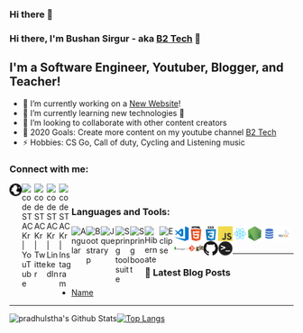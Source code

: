 ### Hi there 👋

<!--
**pradhulstha/pradhulstha** is a ✨ _special_ ✨ repository because its `README.md` (this file) appears on your GitHub profile.

Here are some ideas to get you started:

- 🔭 I’m currently working on ...
- 🌱 I’m currently learning ...
- 👯 I’m looking to collaborate on ...
- 🤔 I’m looking for help with ...
- 💬 Ask me about ...
- 📫 How to reach me: ...
- 😄 Pronouns: ...
- ⚡ Fun fact: ...
-->
### Hi there, I'm Bushan Sirgur - aka [B2 Tech][youtube] 👋

## I'm a Software Engineer, Youtuber, Blogger, and Teacher!
- 🔭 I’m currently working on a [New Website][website]!
- 🌱 I’m currently learning new technologies 🤣
- 👯 I’m looking to collaborate with other content creators
- 🥅 2020 Goals: Create more content on my youtube channel [B2 Tech][youtube]
- ⚡ Hobbies: CS Go, Call of duty, Cycling and Listening music

### Connect with me:

[<img align="left" alt="codeSTACKr.com" width="22px" src="https://raw.githubusercontent.com/iconic/open-iconic/master/svg/globe.svg" />][website]
[<img align="left" alt="codeSTACKr | YouTube" width="22px" src="https://cdn.jsdelivr.net/npm/simple-icons@v3/icons/youtube.svg" />][youtube]
[<img align="left" alt="codeSTACKr | Twitter" width="22px" src="https://cdn.jsdelivr.net/npm/simple-icons@v3/icons/twitter.svg" />][twitter]
[<img align="left" alt="codeSTACKr | LinkedIn" width="22px" src="https://cdn.jsdelivr.net/npm/simple-icons@v3/icons/linkedin.svg" />][linkedin]
[<img align="left" alt="codeSTACKr | Instagram" width="22px" src="https://cdn.jsdelivr.net/npm/simple-icons@v3/icons/instagram.svg" />][instagram]

<br />

### Languages and Tools:

<img align="left" alt="Angular" width="26px" src="https://user-images.githubusercontent.com/19311256/89726915-bacbcc80-da3d-11ea-8541-c42ffcb3b7d0.png" />
<img align="left" alt="Bootstrap" width="26px" src="https://user-images.githubusercontent.com/19311256/89726916-be5f5380-da3d-11ea-9fa1-108cc23b3945.png" />
<img align="left" alt="Jquery" width="26px" src="https://user-images.githubusercontent.com/19311256/89726918-c28b7100-da3d-11ea-9e0a-b37f1e2527ea.png" />
<img align="left" alt="Spring tool suite" width="26px" src="https://user-images.githubusercontent.com/19311256/89726919-c61ef800-da3d-11ea-868d-b33d9955dfcc.png" />
<img align="left" alt="Spring boot" width="26px" src="https://user-images.githubusercontent.com/19311256/89726694-eef1be00-da3a-11ea-8551-a9e143ea0c5d.png" />
<img align="left" alt="Hibernate" width="26px" src="https://user-images.githubusercontent.com/19311256/89726657-77bc2a00-da3a-11ea-844e-1ec652bc5410.png" />
<img align="left" alt="Eclipse" width="26px" src="https://user-images.githubusercontent.com/19311256/89726620-eea4f300-da39-11ea-8d26-8f1d68a2704a.png" />
<img align="left" alt="Visual Studio Code" width="26px" src="https://raw.githubusercontent.com/github/explore/80688e429a7d4ef2fca1e82350fe8e3517d3494d/topics/visual-studio-code/visual-studio-code.png" />
<img align="left" alt="HTML5" width="26px" src="https://raw.githubusercontent.com/github/explore/80688e429a7d4ef2fca1e82350fe8e3517d3494d/topics/html/html.png" />
<img align="left" alt="CSS3" width="26px" src="https://raw.githubusercontent.com/github/explore/80688e429a7d4ef2fca1e82350fe8e3517d3494d/topics/css/css.png" />
<img align="left" alt="JavaScript" width="26px" src="https://raw.githubusercontent.com/github/explore/80688e429a7d4ef2fca1e82350fe8e3517d3494d/topics/javascript/javascript.png" />
<img align="left" alt="React" width="26px" src="https://raw.githubusercontent.com/github/explore/80688e429a7d4ef2fca1e82350fe8e3517d3494d/topics/react/react.png" />
<img align="left" alt="Node.js" width="26px" src="https://raw.githubusercontent.com/github/explore/80688e429a7d4ef2fca1e82350fe8e3517d3494d/topics/nodejs/nodejs.png" />
<img align="left" alt="SQL" width="26px" src="https://raw.githubusercontent.com/github/explore/80688e429a7d4ef2fca1e82350fe8e3517d3494d/topics/sql/sql.png" />
<img align="left" alt="MySQL" width="26px" src="https://raw.githubusercontent.com/github/explore/80688e429a7d4ef2fca1e82350fe8e3517d3494d/topics/mysql/mysql.png" />
<img align="left" alt="MongoDB" width="26px" src="https://raw.githubusercontent.com/github/explore/80688e429a7d4ef2fca1e82350fe8e3517d3494d/topics/mongodb/mongodb.png" />
<img align="left" alt="Git" width="26px" src="https://raw.githubusercontent.com/github/explore/80688e429a7d4ef2fca1e82350fe8e3517d3494d/topics/git/git.png" />
<img align="left" alt="GitHub" width="26px" src="https://raw.githubusercontent.com/github/explore/78df643247d429f6cc873026c0622819ad797942/topics/github/github.png" />
<img align="left" alt="HTML5" width="26px" src="https://raw.githubusercontent.com/github/explore/80688e429a7d4ef2fca1e82350fe8e3517d3494d/topics/terminal/terminal.png" />

<br/>
<br/>

---

### 📕 Latest Blog Posts
<!-- BLOG-POST-LIST:START -->
- [Name](link)

<!-- BLOG-POST-LIST:END -->

---

<img align="left" alt="pradhulstha's Github Stats" src="https://github-readme-stats.vercel.app/api?username=pradhulstha&show_icons=true&hide_border=true" />

[![Top Langs](https://github-readme-stats.vercel.app/api/top-langs/?username=pradhulstha)](https://github.com/anuraghazra/github-readme-stats)

[website]: https://prashulshrestha.com
[twitter]: https://twitter.com/prashul_newar
[youtube]: https://www.youtube.com/channel/UCdVu5GBSIy_Fa0psX4f7-pw
[instagram]: https://instagram.com/prashuls
[linkedin]: https://linkedin.com/in/prashul-shrestha

